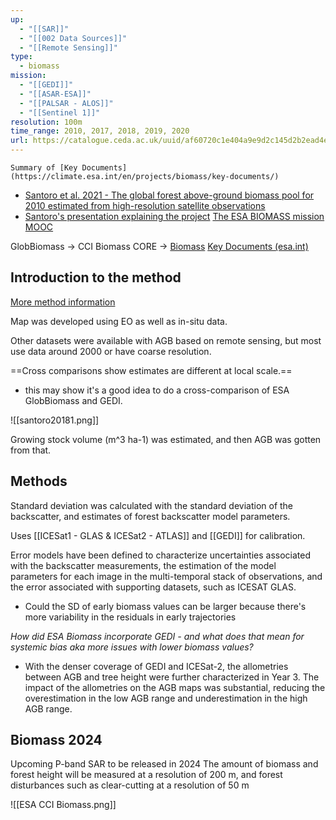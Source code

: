 ```yaml
---
up:
  - "[[SAR]]"
  - "[[002 Data Sources]]"
  - "[[Remote Sensing]]"
type:
  - biomass
mission:
  - "[[GEDI]]"
  - "[[ASAR-ESA]]"
  - "[[PALSAR - ALOS]]"
  - "[[Sentinel 1]]"
resolution: 100m
time_range: 2010, 2017, 2018, 2019, 2020
url: https://catalogue.ceda.ac.uk/uuid/af60720c1e404a9e9d2c145d2b2ead4e
---
```

	Summary of [Key Documents](https://climate.esa.int/en/projects/biomass/key-documents/)
- [Santoro et al. 2021 - The global forest above-ground biomass pool for 2010 estimated from high-resolution satellite observations](https://essd.copernicus.org/articles/13/3927/2021/)
- [Santoro's presentation explaining the project](https://climate.esa.int/sites/default/files/D1_S1_T3_Santoro.pdf)
[The ESA BIOMASS mission MOOC](https://eo-college.org/resource/the-esa-biomass-mission/)



GlobBiomass -> CCI Biomass CORE -> [Biomass](https://www.esa.int/Applications/Observing_the_Earth/FutureEO/Biomass)
[Key Documents (esa.int)](https://climate.esa.int/fr/projects/biomass/key-documents/)
## Introduction to the method
[More method information](https://dopa.jrc.ec.europa.eu/var/www/app/app/static/dopa/files/factsheets/en/DOPA%20Factsheet%20J2%20EN%20Above-Ground%20Carbon.pdf)

Map was developed using EO as well as in-situ data.

Other datasets were available with AGB based on remote sensing, but most use data around 2000 or have coarse resolution.

==Cross comparisons show estimates are different at local scale.==
- this may show it's a good idea to do a cross-comparison of ESA GlobBiomass and GEDI.


![[santoro20181.png]]


Growing stock volume (m^3 ha-1) was estimated, and then AGB was gotten from that.

## Methods

Standard deviation was calculated with the standard deviation of the backscatter, and estimates of forest backscatter model parameters.

Uses [[ICESat1 - GLAS & ICESat2 - ATLAS]] and [[GEDI]] for calibration.

Error models have been defined to characterize uncertainties associated with the backscatter measurements, the estimation of the model parameters for each image in the multi-temporal stack of observations, and the error associated with supporting datasets, such as ICESAT GLAS.
- Could the SD of early biomass values can be larger because there's more variability in the residuals in early trajectories

*How did ESA Biomass incorporate GEDI - and what does that mean for systemic bias aka more issues with lower biomass values?*
- With the denser coverage of GEDI and ICESat-2, the allometries between AGB and tree height were further characterized in Year 3. The impact of the allometries on the AGB maps was substantial, reducing the overestimation in the low AGB range and underestimation in the high AGB range.
## Biomass 2024
Upcoming P-band SAR to be released in 2024
The amount of biomass and forest height will be measured at a resolution of 200 m, and forest disturbances such as clear-cutting at a resolution of 50 m

![[ESA CCI Biomass.png]]

